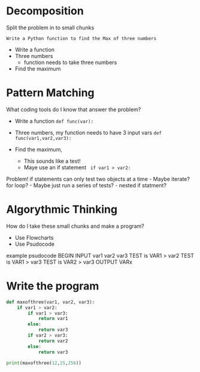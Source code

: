 # Decomposition

Split the problem in to small chunks 

```
Write a Python function to find the Max of three numbers
```

- Write a function
- Three numbers
  - function needs to take three numbers
- Find the maximum


# Pattern Matching

What coding tools do I know that answer the problem?

- Write a function
    `def func(var):`

- Three numbers, my function needs to have 3 input vars
    `def func(var1,var2,var3):`
- Find the maximum, 
    - This sounds like a test!
    - Maye use an if statement
    ` if var1 > var2:`

Problem! if statements can only test two objects at a time
    - Maybe iterate? for loop?
    - Maybe just run a series of tests?
         - nested if statment?


# Algorythmic Thinking
How do I take these small chunks and make a program?

- Use Flowcharts
- Use Psudocode

example psudocode
BEGIN
INPUT var1 var2 var3
TEST is VAR1 > var2
    TEST is VAR1 > var3
    TEST is VAR2 > var3
OUTPUT VARx

# Write the program

```python
def maxofthree(var1, var2, var3):
    if var1 > var2:
        if var1 > var3:
            return var1
        else:
            return var3
        if var2 > var3:
            return var2
        else:
            return var3

print(maxofthree(12,25,256))
```


